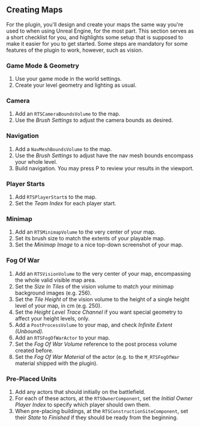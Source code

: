 ## Creating Maps

For the plugin, you'll design and create your maps the same way you're used to when using Unreal Engine, for the most part. This section serves as a short checklist for you, and highlights some setup that is supposed to make it easier for you to get started. Some steps are mandatory for some features of the plugin to work, however, such as vision.


### Game Mode & Geometry

1. Use your game mode in the world settings.
1. Create your level geometry and lighting as usual.

### Camera

1. Add an `RTSCameraBoundsVolume` to the map.
1. Use the _Brush Settings_ to adjust the camera bounds as desired.

### Navigation

1. Add a `NavMeshBoundsVolume` to the map.
1. Use the _Brush Settings_ to adjust have the nav mesh bounds encompass your whole level.
1. Build navigation. You may press P to review your results in the viewport.

### Player Starts

1. Add `RTSPlayerStart`s to the map.
1. Set the _Team Index_ for each player start.

### Minimap

1. Add an `RTSMinimapVolume` to the very center of your map.
1. Set its brush size to match the extents of your playable map.
1. Set the _Minimap Image_ to a nice top-down screenshot of your map.

### Fog Of War

1. Add an `RTSVisionVolume` to the very center of your map, encompassing the whole valid visible map area.
1. Set the _Size In Tiles_ of the vision volume to match your minimap background images (e.g. 256).
1. Set the _Tile Height_ of the vision volume to the height of a single height level of your map, in cm (e.g. 250).
1. Set the _Height Level Trace Channel_ if you want special geometry to affect your height levels, only.
1. Add a `PostProcessVolume` to your map, and check _Infinite Extent (Unbound)_.
1. Add an `RTSFogOfWarActor` to your map.
1. Set the _Fog Of War Volume_ reference to the post process volume created before.
1. Set the _Fog Of War Material_ of the actor (e.g. to the `M_RTSFogOfWar` material shipped with the plugin).

### Pre-Placed Units

1. Add any actors that should initially on the battlefield.
1. For each of these actors, at the `RTSOwnerComponent`, set the _Initial Owner Player Index_ to specify which player should own them.
1. When pre-placing buildings, at the `RTSConstructionSiteComponent`, set their _State_ to _Finished_ if they should be ready from the beginning.
